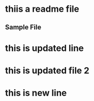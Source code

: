 # thiis  a readme file
## Sample File

# this is updated line
# this is updated file 2
# this is new line